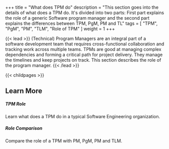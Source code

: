+++
title = "What does TPM do"
description = "This section goes into the details of what does a TPM do. It's divided into two parts: First part explains the role of a generic Software program manager and the second part explains the differences between TPM, PgM, PM and TL"
tags = [ "TPM", "PgM", "PM", "TLM", "Role of TPM" ]
weight = 1
+++

{{< lead >}}
(Technical) Program Managers are an integral part of a software development team that requires cross-functional collaboration and tracking work across multiple teams. TPMs are good at managing complex dependencies and forming a critical path for project delivery. They manage the timelines and keep projects on track. This section describes the role of the program manager.
{{< /lead >}}

{{< childpages >}}

## Learn More
<div class="row py-3 mb-5">
	<div class="col">
		<div class="card flex-row border-0 text-center bg-cardbg rounded">
			<div class="mt-3 ml-2">
				<span class="fas fa-rocket fa-2x text-secondary"></span>
			</div>
			<div class="card-body pl-2">
				<h5 class="card-title">
					TPM Role
				</h5>
				<p class="card-text text-muted">
					Learn what does a TPM do in a typical Software Engineering organization.
          <a href="/what/tpm_role/" class="stretched-link"></a>
				</p>
			</div>
		</div>
	</div>
	<div class="col">
		<div class="card flex-row border-0 text-center bg-cardbg rounded">
			<div class="mt-3 ml-2">
				<span class="fas fa-people-carry fa-2x text-secondary"></span>
			</div>
			<div class="card-body pl-2">
				<h5 class="card-title">
					Role Comparison
				</h5>
				<p class="card-text text-muted">
					Compare the role of a TPM with PM, PgM, PM and TLM.
          <a href="/what/roles/" class="stretched-link"></a>
				</p>
			</div>
		</div>
	</div>
</div>
